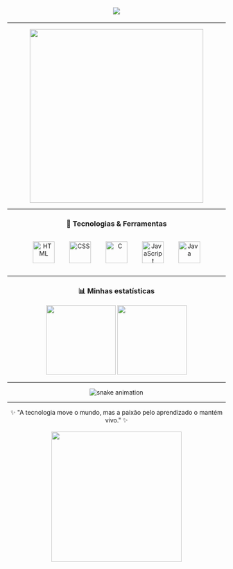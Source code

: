 <!-- Cabeçalho com efeito de digitação -->
<h1 align="center">
  <img src="https://readme-typing-svg.herokuapp.com?font=Fira+Code&size=28&pause=1000&color=8A2BE2&center=true&vCenter=true&width=500&lines=👩🏻‍💻+Geovana+Blasius;Desenvolvedora+Full+Stack;Apaixonada+por+Tecnologia;Bem-vindo(a)+ao+meu+GitHub!">
</h1>

---

<!-- GIF de boas-vindas -->
<p align="center">
  <img src="https://media.giphy.com/media/qgQUggAC3Pfv687qPC/giphy.gif" width="400px">
</p>

---

<!-- Tecnologias -->
<h3 align="center">🚀 Tecnologias & Ferramentas</h3>
<p align="center">
  <img src="https://cdn.jsdelivr.net/gh/devicons/devicon/icons/html5/html5-original.svg" title="HTML" width="50px" style="margin: 15px;" />
  <img src="https://cdn.jsdelivr.net/gh/devicons/devicon/icons/css3/css3-original.svg" title="CSS" width="50px" style="margin: 15px;" />
  <img src="https://cdn.jsdelivr.net/gh/devicons/devicon/icons/c/c-original.svg" title="C" width="50px" style="margin: 15px;" />
  <img src="https://cdn.jsdelivr.net/gh/devicons/devicon/icons/javascript/javascript-original.svg" title="JavaScript" width="50px" style="margin: 15px;" />
  <img src="https://cdn.jsdelivr.net/gh/devicons/devicon/icons/java/java-original.svg" title="Java" width="50px" style="margin: 15px;" />
</p>

---

<!-- Estatísticas -->
<h3 align="center">📊 Minhas estatísticas</h3>
<p align="center">
  <img height="160" src="https://github-readme-stats.vercel.app/api/top-langs/?username=GeovanaBlasius&theme=tokyonight&layout=compact&custom_title=Linguagens&langs_count=9" />
  <img height="160" src="https://github-readme-stats.vercel.app/api?username=GeovanaBlasius&show_icons=true&theme=tokyonight&count_private=true" />
</p>

---

<!-- Animação de contribuições -->
<p align="center">
  <img src="https://raw.githubusercontent.com/GeovanaBlasius/GeovanaBlasius/output/github-contribution-grid-snake-dark.svg" alt="snake animation" />
</p>

---

<!-- Mensagem final com GIF -->
<p align="center">
  ✨ "A tecnologia move o mundo, mas a paixão pelo aprendizado o mantém vivo." ✨  
  <br><br>
  <img src="https://media.giphy.com/media/du3J3cXyzhj75IOgvA/giphy.gif" width="300px"/>
</p>
